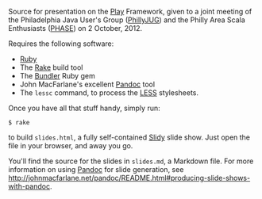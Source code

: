 Source for presentation on the [Play][] Framework, given to a joint meeting of
the Philadelphia Java User's Group ([PhillyJUG][]) and the Philly Area Scala
Enthusiasts ([PHASE][]) on 2 October, 2012.

Requires the following software:

* [Ruby][]
* The [Rake][] build tool
* The [Bundler][] Ruby gem
* John MacFarlane's excellent [Pandoc][] tool
* The `lessc` command, to process the [LESS][] stylesheets.

Once you have all that stuff handy, simply run:

    $ rake

to build `slides.html`, a fully self-contained [Slidy][] slide show. Just
open the file in your browser, and away you go.

You'll find the source for the slides in `slides.md`, a Markdown file.
For more information on using [Pandoc][] for slide generation, see
<http://johnmacfarlane.net/pandoc/README.html#producing-slide-shows-with-pandoc>.

[Ruby]: http://www.ruby-lang.org/
[Rake]: http://rake.rubyforge.org/
[Bundler]: http://gembundler.com/
[LESS]: http://lesscss.org/
[Pandoc]: http://johnmacfarlane.net/pandoc/
[Play]: http://playframework.org/
[PhillyJUG]: http://phillyjug.skookle.com/
[PHASE]: http://scala-phase.org/
[Slidy]: http://www.w3.org/Talks/Tools/Slidy/